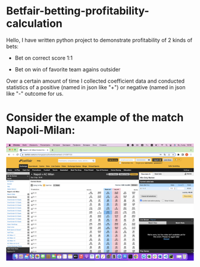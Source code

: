 # Betfair-betting-profitability-calculation

Hello, I have written python project to demonstrate profitability of 2 kinds of bets:

- Bet on correct score 1:1 

- Bet on win of favorite team agains outsider

Over a certain amount of time I collected coefficient data and conducted statistics of a positive (named in json like "+") or negative (named in json like "-" outcome for us.

# Consider the example of the match Napoli-Milan:

![Page1](/static/File1.png)
